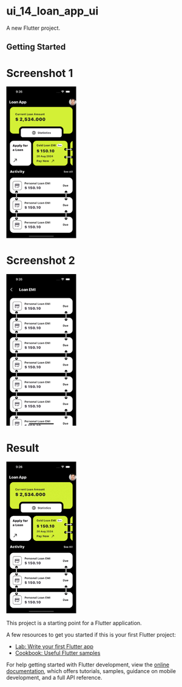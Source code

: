 # ui_14_loan_app_ui

A new Flutter project.

## Getting Started

# Screenshot 1
<img src = "https://github.com/Mirzaazmath/flutter_60_ui_challange/blob/main/ui_14_loan_app_ui/assets/Screenshot1.png" height= "400">

# Screenshot 2
<img src = "https://github.com/Mirzaazmath/flutter_60_ui_challange/blob/main/ui_14_loan_app_ui/assets/Screenshot2.png" height= "400">

# Result
<img src = "https://github.com/Mirzaazmath/flutter_60_ui_challange/blob/main/ui_14_loan_app_ui/assets/result.gif" height= "400">

This project is a starting point for a Flutter application.

A few resources to get you started if this is your first Flutter project:

- [Lab: Write your first Flutter app](https://docs.flutter.dev/get-started/codelab)
- [Cookbook: Useful Flutter samples](https://docs.flutter.dev/cookbook)

For help getting started with Flutter development, view the
[online documentation](https://docs.flutter.dev/), which offers tutorials,
samples, guidance on mobile development, and a full API reference.
